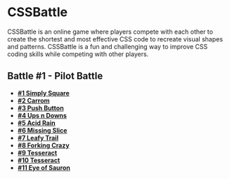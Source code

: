 # CSSBattle

CSSBattle is an online game where players compete with each other to create the shortest and most effective CSS code to recreate visual shapes and patterns. CSSBattle is a fun and challenging way to improve CSS coding skills while competing with other players.

## Battle #1 - Pilot Battle

- **[#1 Simply Square](./battle-001-pilot-battle/001-simply-square.md)**
- **[#2 Carrom](./battle-001-pilot-battle/002-carrom.md)**
- **[#3 Push Button](./battle-001-pilot-battle/003-push-button.md)**
- **[#4 Ups n Downs](./battle-001-pilot-battle/004-ups-n-downs.md)**
- **[#5 Acid Rain](./battle-001-pilot-battle/005-acid-rain.md)**
- **[#6 Missing Slice](./battle-001-pilot-battle/006-missing-slice.md)**
- **[#7 Leafy Trail](./battle-001-pilot-battle/007-leafy-trail.md)**
- **[#8 Forking Crazy](./battle-001-pilot-battle/008-forking-crazy.md)**
- **[#9 Tesseract](./battle-001-pilot-battle/009-tesseract.md)**
- **[#10 Tesseract](./battle-001-pilot-battle/010-cloaked-spirits.md)**
- **[#11 Eye of Sauron](./battle-001-pilot-battle/011-eye-of-sauron.md)**
